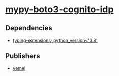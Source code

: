 # [mypy-boto3-cognito-idp](https://pypi.org/project/mypy-boto3-cognito-idp)

## Dependencies
- [typing-extensions; python_version<'3.8'](packages/t/typing-extensions.md)



## Publishers
- [vemel](https://pypi.org/user/vemel)

